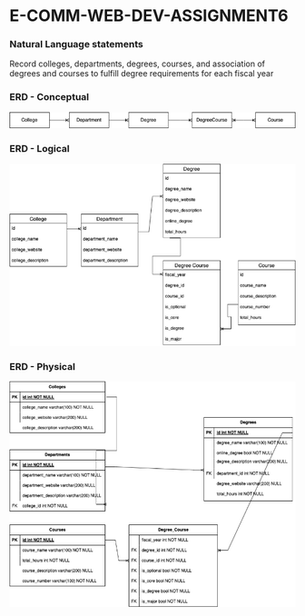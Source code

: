 # E-COMM-WEB-DEV-ASSIGNMENT6

### Natural Language statements
Record colleges, departments, degrees, courses, and association of degrees and courses to fulfill degree requirements for each fiscal year

### ERD - Conceptual
<img src="https://raw.githubusercontent.com/BinWang01/E-COMM-WEB-DEV-ASSIGNMENT6/main/Conceptual.png" />

### ERD - Logical
<img src="https://raw.githubusercontent.com/BinWang01/E-COMM-WEB-DEV-ASSIGNMENT6/main/Logical.png" />

### ERD - Physical
<img src="https://raw.githubusercontent.com/BinWang01/E-COMM-WEB-DEV-ASSIGNMENT6/main/Physical.png" />
 
